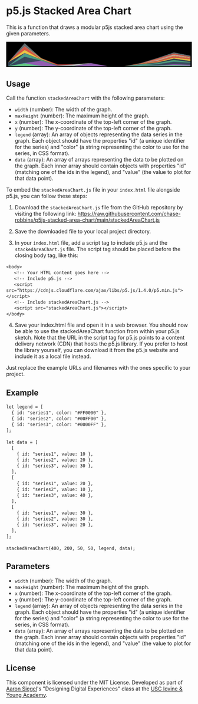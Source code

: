 # p5.js Stacked Area Chart

This is a function that draws a modular p5js stacked area chart using the given parameters.

![chart image](readme_image.png)

## Usage

Call the function `stackedAreaChart` with the following parameters:

- `width` (number): The width of the graph.
- `maxHeight` (number): The maximum height of the graph.
- `x` (number): The x-coordinate of the top-left corner of the graph.
- `y` (number): The y-coordinate of the top-left corner of the graph.
- `legend` (array): An array of objects representing the data series in the graph. Each object should have the properties "id" (a unique identifier for the series) and "color" (a string representing the color to use for the series, in CSS format).
- `data` (array): An array of arrays representing the data to be plotted on the graph. Each inner array should contain objects with properties "id" (matching one of the ids in the legend), and "value" (the value to plot for that data point).

To embed the `stackedAreaChart.js` file in your `index.html` file alongside p5.js, you can follow these steps:

1. Download the `stackedAreaChart.js` file from the GitHub repository by visiting the following link: https://raw.githubusercontent.com/chase-robbins/p5js-stacked-area-chart/main/stackedAreaChart.js

2. Save the downloaded file to your local project directory.

3. In your `index.html` file, add a script tag to include p5.js and the `stackedAreaChart.js` file. The script tag should be placed before the closing body tag, like this:

```
<body>
   <!-- Your HTML content goes here -->
   <!-- Include p5.js -->
   <script src="https://cdnjs.cloudflare.com/ajax/libs/p5.js/1.4.0/p5.min.js"></script>
   <!-- Include stackedAreaChart.js -->
   <script src="stackedAreaChart.js"></script>
</body>
 ```
 
4. Save your index.html file and open it in a web browser. You should now be able to use the stackedAreaChart function from within your p5.js sketch.
Note that the URL in the script tag for p5.js points to a content delivery network (CDN) that hosts the p5.js library. If you prefer to host the library yourself, you can download it from the p5.js website and include it as a local file instead.

Just replace the example URLs and filenames with the ones specific to your project.

## Example

```
let legend = [
  { id: "series1", color: "#FF0000" },
  { id: "series2", color: "#00FF00" },
  { id: "series3", color: "#0000FF" },
];

let data = [
  [
    { id: "series1", value: 10 },
    { id: "series2", value: 20 },
    { id: "series3", value: 30 },
  ],
  [
    { id: "series1", value: 20 },
    { id: "series2", value: 10 },
    { id: "series3", value: 40 },
  ],
  [
    { id: "series1", value: 30 },
    { id: "series2", value: 30 },
    { id: "series3", value: 20 },
  ],
];

stackedAreaChart(400, 200, 50, 50, legend, data);
```

## Parameters

- `width` (number): The width of the graph.
- `maxHeight` (number): The maximum height of the graph.
- `x` (number): The x-coordinate of the top-left corner of the graph.
- `y` (number): The y-coordinate of the top-left corner of the graph.
- `legend` (array): An array of objects representing the data series in the graph. Each object should have the properties "id" (a unique identifier for the series) and "color" (a string representing the color to use for the series, in CSS format).
- `data` (array): An array of arrays representing the data to be plotted on the graph. Each inner array should contain objects with properties "id" (matching one of the ids in the legend), and "value" (the value to plot for that data point).

## License

This component is licensed under the MIT License. Developed as part of [Aaron Siegel](https://twitter.com/datadreamer)'s "Designing Digital Experiences" class at the [USC Iovine & Young Academy](https://iovine-young.usc.edu/).
